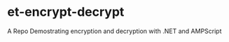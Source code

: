et-encrypt-decrypt
==================

A Repo Demostrating encryption and decryption with .NET and AMPScript
